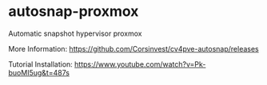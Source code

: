 # autosnap-proxmox
Automatic snapshot hypervisor proxmox
  
  
More Information: https://github.com/Corsinvest/cv4pve-autosnap/releases


Tutorial Installation: https://www.youtube.com/watch?v=Pk-buoMI5ug&t=487s
